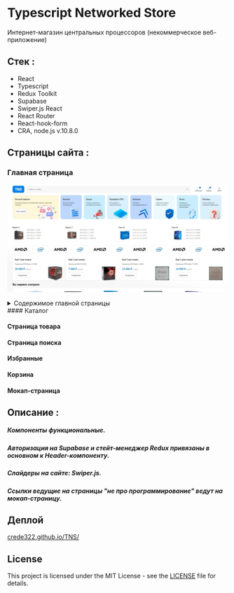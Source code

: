 # Typescript Networked Store

Интернет-магазин центральных процессоров (некоммерческое веб-приложение)

## Стек :

- React
- Typescript
- Redux Toolkit
- Supabase
- Swiper.js React
- React Router
- React-hook-form
- CRA, node.js v.10.8.0

## Страницы сайта :

### Главная страница
<a href="https://crede322.github.io/TNS/#/" target="_blank" rel="noopener noreferrer"><img src="./screenshots/screenshot1mainpage.webp" alt="Главная страница"></a>
<details>
<summary>Содержимое главной страницы</summary>
1
1
1
1
</details>
#### Каталог

#### Страница товара

#### Страница поиска

#### Избранные

#### Корзина

#### Мокап-страница

## Описание :

##### Компоненты функциональные.

##### Авторизация на Supabase и стейт-менеджер Redux привязаны в основном к Header-компоненту.

##### Слайдеры на сайте: Swiper.js.

##### Ссылки ведущие на страницы "не про программирование" ведут на мокап-страницу.

## Деплой

[crede322.github.io/TNS/](https://crede322.github.io/TNS/)

## License

This project is licensed under the MIT License - see the [LICENSE](./LICENSE) file for details.
